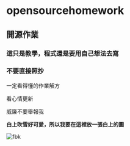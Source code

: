 # opensourcehomework

## 開源作業

### 這只是教學，程式還是要用自己想法去寫
### 不要直接照抄

一定看得懂的作業解方

看心情更新

威廉不要舉報我

**白上吹雪好可愛，所以我要在這裡放一張白上的圖**

![fbk](https://media.discordapp.net/attachments/880087115147395102/948955428417601566/5_czNX4dlDdo2vNZ5dSDhg.gif)
